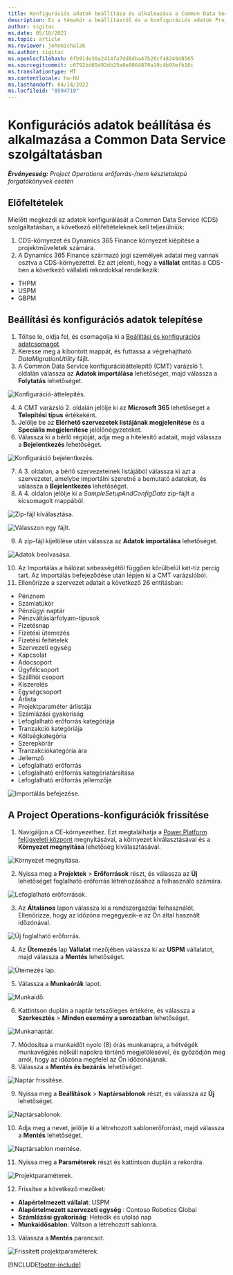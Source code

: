 ```yaml
---
title: Konfigurációs adatok beállítása és alkalmazása a Common Data Service szolgáltatásban
description: Ez a témakör a beállításról és a konfigurációs adatok Project Operations rendszerben való alkalmazásáról tartalmaz tájékoztatást.
author: sigitac
ms.date: 05/10/2021
ms.topic: article
ms.reviewer: johnmichalak
ms.author: sigitac
ms.openlocfilehash: 6fb91de30a2414fa7dd8dba47b28cf4824948565
ms.sourcegitcommit: c0792bd65d92db25e0e8864879a19c4b93efb10c
ms.translationtype: MT
ms.contentlocale: hu-HU
ms.lasthandoff: 04/14/2022
ms.locfileid: "8594719"
---
```

# <a name="set-up-and-apply-configuration-data-in-the-common-data-service"></a>Konfigurációs adatok beállítása és alkalmazása a Common Data Service szolgáltatásban 

_**Érvényesség:** Project Operations erőforrás-/nem készletalapú forgatókönyvek esetén_



## <a name="prerequisites"></a>Előfeltételek

Mielőtt megkezdi az adatok konfigurálását a Common Data Service (CDS) szolgáltatásban, a következő előfeltételeknek kell teljesülniük:

1.  CDS-környezet és Dynamics 365 Finance környezet kiépítése a projektműveletek számára.
2.  A Dynamics 365 Finance származó jogi személyek adatai meg vannak osztva a CDS-környezettel. Ez azt jelenti, hogy a **vállalat** entitás a CDS-ben a következő vállalati rekordokkal rendelkezik:
  - THPM
  - USPM
  - GBPM

## <a name="install-setup-and-configuration-data"></a>Beállítási és konfigurációs adatok telepítése

1. Töltse le, oldja fel, és csomagolja ki a [Beállítási és konfigurációs adatcsomagot](https://download.microsoft.com/download/e/2/d/e2da6c98-d5dd-450c-aabe-fd6bf2ba374b/ProjOpsSampleSetupData-%20Integrated%20Latest.zip).
2. Keresse meg a kibontott mappát, és futtassa a végrehajtható *DataMigrationUtility* fájlt.
3. A Common Data Service konfigurációáttelepítő (CMT) varázsló 1. oldalán válassza az **Adatok importálása** lehetőséget, majd válassza a **Folytatás** lehetőséget.

![Konfiguráció-áttelepítés.](./media/1ConfigurationMigration.png)

4. A CMT varázsló 2. oldalán jelölje ki az **Microsoft 365** lehetőséget a **Telepítési típus** értékeként.
5. Jelölje be az **Elérhető szervezetek listájának megjelenítése** és a **Speciális megjelenítése** jelölőnégyzeteket.
6. Válassza ki a bérlő régióját, adja meg a hitelesítő adatait, majd válassza a **Bejelentkezés** lehetőséget.

![Konfiguráció bejelentkezés.](./media/2ConfigurationSignin.png)

7. A 3. oldalon, a bérlő szervezeteinek listájából válassza ki azt a szervezetet, amelybe importálni szeretné a bemutató adatokat, és válassza a **Bejelentkezés** lehetőséget.
8. A 4. oldalon jelölje ki a *SampleSetupAndConfigData* zip-fájlt a kicsomagolt mappából.

![Zip-fájl kiválasztása.](./media/3ZipFile.png)

![Válasszon egy fájlt.](./media/4SelectAFile.png)

9. A zip-fájl kijelölése után válassza az **Adatok importálása** lehetőséget.

![Adatok beolvasása.](./media/5ImportData.png)

10. Az Importálás a hálózat sebességétől függően körülbelül két-tíz percig tart. Az importálás befejeződése után lépjen ki a CMT varázslóból. 
11. Ellenőrizze a szervezet adatait a következő 26 entitásban:

  - Pénznem
  - Számlatükör
  - Pénzügyi naptár
  - Pénzváltásiárfolyam-típusok
  - Fizetésnap
  - Fizetési ütemezés
  - Fizetési feltételek
  - Szervezeti egység
  - Kapcsolat
  - Adócsoport
  - Ügyfélcsoport
  - Szállítói csoport
  - Kiszerelés
  - Egységcsoport
  - Árlista
  - Projektparaméter árlistája
  - Számlázási gyakoriság
  - Lefoglalható erőforrás kategóriája
  - Tranzakció kategóriája
  - Költségkategória
  - Szerepkörár
  - Tranzakciókategória ára
  - Jellemző
  - Lefoglalható erőforrás
  - Lefoglalható erőforrás kategóriatársítása
  - Lefoglalható erőforrás jellemzője

![Importálás befejezése.](./media/6CompleteImport.png)

## <a name="update-project-operations-configurations"></a>A Project Operations-konfigurációk frissítése

1. Navigáljon a CE-környezethez. Ezt megtalálhatja a [Power Platform felügyeleti központ](https://admin.powerplatform.microsoft.com/environments) megnyitásával, a környezet kiválasztásával és a **Környezet megnyitása** lehetőség kiválasztásával. 

![Környezet megnyitása.](./media/7OpenEnvironment.png)

2. Nyissa meg a **Projektek** > **Erőforrások** részt, és válassza az **Új** lehetőséget foglalható erőforrás létrehozásához a felhasználó számára.

![Lefoglalható erőforrások.](./media/8BookableResources.png)

3. Az **Általános** lapon válassza ki a rendszergazdai felhasználót. Ellenőrizze, hogy az időzóna megegyezik-e az Ön által használt időzónával. 

![Új foglalható erőforrás.](./media/9NewBookableResource.png)

4. Az **Ütemezés** lap **Vállalat** mezőjében válassza ki az **USPM** vállalatot, majd válassza a **Mentés** lehetőséget. 

![Ütemezés lap.](./media/10SchedulingTab.png)

5. Válassza a **Munkaórák** lapot.  

![Munkaidő.](./media/11WorkHours.png)

6. Kattintson duplán a naptár tetszőleges értékére, és válassza a **Szerkesztés** > **Minden esemény a sorozatban** lehetőséget. 

![Munkanaptár.](./media/12WorkCalendar.png)

7. Módosítsa a munkaidőt nyolc (8) órás munkanapra, a hétvégék munkavégzés nélküli napokra történő megjelölésével, és győződjön meg arról, hogy az időzóna megfelel az Ön időzónájának. 
8. Válassza a **Mentés és bezárás** lehetőséget.

![Naptár frissítése.](./media/13UpdateCalendar.png)

9. Nyissa meg a **Beállítások** > **Naptársablonok** részt, és válassza az **Új** lehetőséget.
 
 ![Naptársablonok.](./media/14CalendarTemplates.png)
 
 10. Adja meg a nevet, jelölje ki a létrehozott sablonerőforrást, majd válassza a **Mentés** lehetőséget. 
 
 ![Naptársablon mentése.](./media/15SaveCalendarTemplate.png)
 
 11. Nyissa meg a **Paraméterek** részt és kattintson duplán a rekordra. 
 
 ![Projektparaméterek.](./media/16ProjectParameters.png)
 
12. Frissítse a következő mezőket:

 - **Alapértelmezett vállalat**: USPM
 - **Alapértelmezett szervezeti egység** : Contoso Robotics Global
 - **Számlázási gyakoriság**: Hetedik és utolsó nap
 - **Munkaidősablon**: Váltson a létrehozott sablonra.

13. Válassza a **Mentés** parancsot. 

![Frissített projektparaméterek.](./media/17UpdatedProjectParameters.png)


[!INCLUDE[footer-include](../includes/footer-banner.md)]
